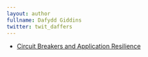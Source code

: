 ```yaml
---
layout: author
fullname: Dafydd Giddins
twitter: twit_daffers
---
```



* <a href="/blog/2017/11/02/circuit-breakers-and-application-resilience/">Circuit Breakers and Application Resilience</a>
